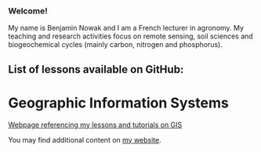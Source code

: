 ### Welcome!

My name is Benjamin Nowak and I am a French lecturer in agronomy. My teaching and research activities focus on remote sensing, soil sciences and biogeochemical cycles (mainly carbon, nitrogen and phosphorus).

## List of lessons available on GitHub:

# Geographic Information Systems
[Webpage referencing my lessons and tutorials on GIS](https://bjnnowak.github.io/gis/)


You may find additional content on [my website](https://bjnnowak.netlify.app/).
